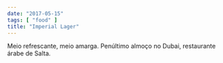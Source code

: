 ```yaml
---
date: "2017-05-15"
tags: [ "food" ]
title: "Imperial Lager"
---
```

Meio refrescante, meio amarga. Penúltimo almoço no Dubai, restaurante árabe de Salta.
